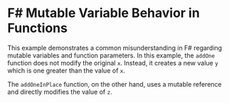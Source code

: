 # F# Mutable Variable Behavior in Functions

This example demonstrates a common misunderstanding in F# regarding mutable variables and function parameters.  In this example, the `addOne` function does not modify the original `x`. Instead, it creates a new value `y` which is one greater than the value of `x`.

The `addOneInPlace` function, on the other hand, uses a mutable reference and directly modifies the value of `z`.